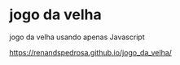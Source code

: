 # jogo da velha
jogo da velha usando apenas Javascript

https://renandspedrosa.github.io/jogo_da_velha/
